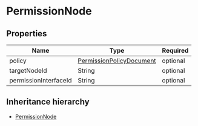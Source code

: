 

# PermissionNode

## Properties

Name | Type | Required
-------- | -------- | --------
policy | [PermissionPolicyDocument](PermissionPolicyDocument.md) | optional
targetNodeId | String | optional
permissionInterfaceId | String | optional




## Inheritance hierarchy


* [PermissionNode](PermissionNode.md)
